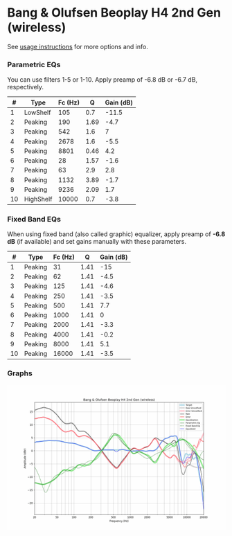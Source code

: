 # Bang & Olufsen Beoplay H4 2nd Gen (wireless)
See [usage instructions](https://github.com/jaakkopasanen/AutoEq#usage) for more options and info.

### Parametric EQs
You can use filters 1-5 or 1-10. Apply preamp of -6.8 dB or -6.7 dB, respectively.

|   # | Type      |   Fc (Hz) |    Q |   Gain (dB) |
|-----|-----------|-----------|------|-------------|
|   1 | LowShelf  |       105 | 0.7  |       -11.5 |
|   2 | Peaking   |       190 | 1.69 |        -4.7 |
|   3 | Peaking   |       542 | 1.6  |         7   |
|   4 | Peaking   |      2678 | 1.6  |        -5.5 |
|   5 | Peaking   |      8801 | 0.46 |         4.2 |
|   6 | Peaking   |        28 | 1.57 |        -1.6 |
|   7 | Peaking   |        63 | 2.9  |         2.8 |
|   8 | Peaking   |      1132 | 3.89 |        -1.7 |
|   9 | Peaking   |      9236 | 2.09 |         1.7 |
|  10 | HighShelf |     10000 | 0.7  |        -3.8 |

### Fixed Band EQs
When using fixed band (also called graphic) equalizer, apply preamp of **-6.8 dB** (if available) and set gains manually with these parameters.

|   # | Type    |   Fc (Hz) |    Q |   Gain (dB) |
|-----|---------|-----------|------|-------------|
|   1 | Peaking |        31 | 1.41 |       -15   |
|   2 | Peaking |        62 | 1.41 |        -4.5 |
|   3 | Peaking |       125 | 1.41 |        -4.6 |
|   4 | Peaking |       250 | 1.41 |        -3.5 |
|   5 | Peaking |       500 | 1.41 |         7.7 |
|   6 | Peaking |      1000 | 1.41 |         0   |
|   7 | Peaking |      2000 | 1.41 |        -3.3 |
|   8 | Peaking |      4000 | 1.41 |        -0.2 |
|   9 | Peaking |      8000 | 1.41 |         5.1 |
|  10 | Peaking |     16000 | 1.41 |        -3.5 |

### Graphs
![](./Bang%20&%20Olufsen%20Beoplay%20H4%202nd%20Gen%20(wireless).png)
